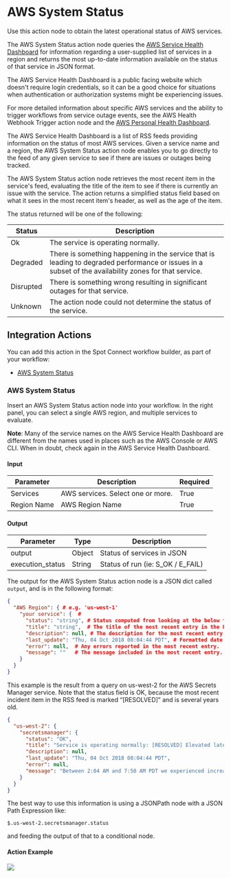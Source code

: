# AWS System Status

Use this action node to obtain the latest operational status of AWS services.

The AWS System Status action node queries the [AWS Service Health Dashboard](https://status.aws.amazon.com/) for information regarding a user-supplied list of services in a region and returns the most up-to-date information available on the status of that service in JSON format.

The AWS Service Health Dashboard is a public facing website which doesn't require login credentials, so it can be a good choice for situations when authentication or authorization systems might be experiencing issues.

For more detailed information about specific AWS services and the ability to trigger workflows from service outage events, see the AWS Health Webhook Trigger action node and the [AWS Personal Health Dashboard](https://docs.aws.amazon.com/health/latest/ug/getting-started-api.html).

The AWS Service Health Dashboard is a list of RSS feeds providing information on the status of most AWS services. Given a service name and a region, the AWS System Status action node enables you to go directly to the feed of any given service to see if there are issues or outages being tracked.

The AWS System Status action node retrieves the most recent item in the service's feed, evaluating the title of the item to see if there is currently an issue with the service. The action returns a simplified status field based on what it sees in the most recent item's header, as well as the age of the item.

The status returned will be one of the following:

| Status    | Description                                                                                                                                           |
| --------- | ----------------------------------------------------------------------------------------------------------------------------------------------------- |
| Ok        | The service is operating normally.                                                                                                                    |
| Degraded  | There is something happening in the service that is leading to degraded performance or issues in a subset of the availability zones for that service. |
| Disrupted | There is something wrong resulting in significant outages for that service.                                                                           |
| Unknown   | The action node could not determine the status of the service.                                                                                        |

## Integration Actions

You can add this action in the Spot Connect workflow builder, as part of your workflow:

- [AWS System Status](spot-connect/integrations/aws_system_status?id=aws-system-status-1)

### AWS System Status

Insert an AWS System Status action node into your workflow. In the right panel, you can select a single AWS region, and multiple services to evaluate.

**Note**: Many of the service names on the AWS Service Health Dashboard are different from the names used in places such as the AWS Console or AWS CLI. When in doubt, check again in the AWS Service Health Dashboard.

#### Input

| Parameter   | Description                       | Required |
| ----------- | --------------------------------- | -------- |
| Services    | AWS services. Select one or more. | True     |
| Region Name | AWS Region Name                   | True     |

#### Output

| Parameter        | Type   | Description                       |
| ---------------- | ------ | --------------------------------- |
| output           | Object | Status of services in JSON        |
| execution_status | String | Status of run (ie: S_OK / E_FAIL) |

The output for the AWS System Status action node is a JSON dict called `output`, and is in the following format:

```json
{
  "AWS Region": { # e.g. 'us-west-1'
    "your service": {  #
      "status": "string", # Status computed from looking at the below fields.
      "title": "string",  # The title of the most recent entry in the RSS for the service
      "description": null, # The description for the most recent entry.
      "last_update": "Thu, 04 Oct 2018 08:04:44 PDT", # Formatted date string for the most recent update.
      "error": null,  # Any errors reported in the most recent entry.
      "message": ""   # The message included in the most recent entry.
    }
  }
}
```

This example is the result from a query on us-west-2 for the AWS Secrets Manager service. Note that the status field is OK, because the most recent incident item in the RSS feed is marked “[RESOLVED]” and is several years old.

```json
{
  "us-west-2": {
    "secretsmanager": {
      "status": "OK",
      "title": "Service is operating normally: [RESOLVED] Elevated latencies and API Error Rates",
      "description": null,
      "last_update": "Thu, 04 Oct 2018 08:04:44 PDT",
      "error": null,
      "message": "Between 2:04 AM and 7:50 AM PDT we experienced increased API error rates and latencies in the US-WEST-2 Region. The issue has been resolved and the service is operating normally."
    }
  }
}
```

The best way to use this information is using a JSONPath node with a JSON Path Expression like:

`$.us-west-2.secretsmanager.status`

and feeding the output of that to a conditional node.

#### Action Example

<img src="/spot-connect/_media/aws-system-status.png" />
